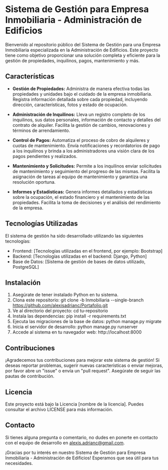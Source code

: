 # Sistema de Gestión para Empresa Inmobiliaria - Administración de Edificios

Bienvenido al repositorio público del Sistema de Gestión para una Empresa Inmobiliaria especializada en la Administración de Edificios. Este proyecto tiene como objetivo proporcionar una solución completa y eficiente para la gestión de propiedades, inquilinos, pagos, mantenimiento y más.

## Características
- **Gestión de Propiedades:** Administra de manera efectiva todas las propiedades y unidades bajo el cuidado de la empresa inmobiliaria. Registra información detallada sobre cada propiedad, incluyendo dirección, características, fotos y estado de ocupación.

- **Administración de Inquilinos:** Lleva un registro completo de los inquilinos, sus datos personales, información de contacto y detalles del contrato de alquiler. Facilita la gestión de cambios, renovaciones y términos de arrendamiento.

- **Control de Pagos:** Automatiza el proceso de cobro de alquileres y cuotas de mantenimiento. Envía notificaciones y recordatorios de pago a los inquilinos y brinda a los administradores una visión clara de los pagos pendientes y realizados.

- **Mantenimiento y Solicitudes:** Permite a los inquilinos enviar solicitudes de mantenimiento y seguimiento del progreso de las mismas. Facilita la asignación de tareas al equipo de mantenimiento y garantiza una resolución oportuna.

- **Informes y Estadísticas:** Genera informes detallados y estadísticas sobre la ocupación, el estado financiero y el mantenimiento de las propiedades. Facilita la toma de decisiones y el análisis del rendimiento de la empresa.

## Tecnologías Utilizadas
El sistema de gestión ha sido desarrollado utilizando las siguientes tecnologías:

- Frontend: [Tecnologías utilizadas en el frontend, por ejemplo: Bootstrap]
- Backend: [Tecnologías utilizadas en el backend: Django, Python]
- Base de Datos: [Sistema de gestión de bases de datos utilizado, PostgreSQL]
## Instalación
1. Asegúrate de tener instalado Python en tu sistema.
1. Clona este repositorio: git clone -b Inmobiliaria --single-branch https://github.com/alexisadrianc/Portafolio.git 
1. Ve al directorio del proyecto: cd tu-repositorio
1. Instala las dependencias: pip install -r requirements.txt
1. Ejecuta las migraciones de la base de datos: python manage.py migrate
1. Inicia el servidor de desarrollo: python manage.py runserver
1. Accede al sistema en tu navegador web: http://localhost:8000

## Contribuciones
¡Agradecemos tus contribuciones para mejorar este sistema de gestión! Si deseas reportar problemas, sugerir nuevas características o enviar mejoras, por favor abre un "issue" o envía un "pull request". Asegúrate de seguir las pautas de contribución.

## Licencia
Este proyecto está bajo la Licencia [nombre de la licencia]. Puedes consultar el archivo LICENSE para más información.

## Contacto
Si tienes alguna pregunta o comentario, no dudes en ponerte en contacto con el equipo de desarrollo en alexis.adrianc@gmail.com.

¡Gracias por tu interés en nuestro Sistema de Gestión para Empresa Inmobiliaria - Administración de Edificios! Esperamos que sea útil para tus necesidades.
